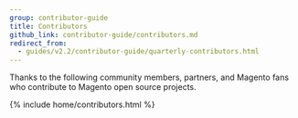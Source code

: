 ```yaml
---
group: contributor-guide
title: Contributors
github_link: contributor-guide/contributors.md
redirect_from:
  - guides/v2.2/contributor-guide/quarterly-contributors.html
---
```


Thanks to the following community members, partners, and Magento fans who contribute to Magento open source projects.

{% include home/contributors.html %}
